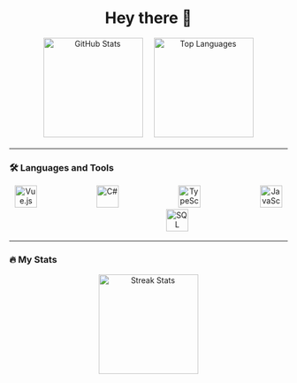 <!--
<table>
    <tr>
        <td align="center">
            <img src="https://github-readme-stats-lake-nine.vercel.app/api?username=kadirkiras&count_private=true&show_icons=true&theme=gotham"/>
        </td>
         <td align="center">
            <img src="https://github-readme-stats-lake-nine.vercel.app/api/top-langs/?username=kadirkiras&theme=gotham&layout=compact&langs_count=8" />
        </td>
    </tr>
</table>
-->
<!--
**kadirkiras/kadirkiras** is a ✨ _special_ ✨ repository because its `README.md` (this file) appears on your GitHub profile.

Here are some ideas to get you started:

- 🔭 I’m currently working on ...
- 🌱 I’m currently learning ...
- 👯 I’m looking to collaborate on ...
- 🤔 I’m looking for help with ...
- 💬 Ask me about ...
- 📫 How to reach me: ...
- 😄 Pronouns: ...
- ⚡ Fun fact: ...
-->
<!--
<div align="center">
  <img src="https://cdn.jsdelivr.net/gh/devicons/devicon/icons/vuejs/vuejs-original.svg" height="30" alt="Vue.js Logo" />
  <img width="100" />
  <img src="https://cdn.jsdelivr.net/gh/devicons/devicon/icons/csharp/csharp-plain.svg" height="30" alt="C# Logo" />
  <img width="100" />
  <img src="https://cdn.jsdelivr.net/gh/devicons/devicon/icons/typescript/typescript-plain.svg" height="30" alt="TypeScript Logo" />
  <img width="100" />
  <img src="https://cdn.jsdelivr.net/gh/devicons/devicon/icons/javascript/javascript-plain.svg" height="30" alt="JavaScript Logo" />
  <img width="100" />
  <img src="https://cdn.jsdelivr.net/gh/devicons/devicon/icons/microsoftsqlserver/microsoftsqlserver-plain.svg" height="30" alt="SQL Server Logo" />
</div>
<!-- <hr> -->
<!-- <div align="center"> -->
<!--   <img src="https://github-readme-stats.vercel.app/api?username=kadirkiras&show_icons=true&include_all_commits=true&count_private=true&theme=dark&hide_border=true" height="150" alt="Stats Graph" /> -->
<!--      <img src="https://streak-stats.demolab.com?user=kadirkiras&theme=dark&hide_border=true" height="150" alt="Streak Graph" />
   <img src="https://github-readme-stats.vercel.app/api/top-langs?username=kadirkiras&layout=compact&card_width=320&langs_count=5&theme=dark&hide_border=true" height="150" alt="Languages Graph" />
</div>

<div align="center">
 
</div> -->

      




<h1 align="center">Hey there 👋</h1>

<div style="display: flex; justify-content: center; align-items: center; gap: 20px; margin-bottom: 20px;"  align="center">
  <img src="https://github-readme-stats-lake-nine.vercel.app/api?username=kadirkiras&count_private=true&show_icons=true&theme=dark" height="180" alt="GitHub Stats" />
  <img src="https://github-readme-stats-lake-nine.vercel.app/api/top-langs/?username=kadirkiras&theme=dark&layout=compact&langs_count=8" height="180" alt="Top Languages" />
</div>


---

<h3>🛠 Languages and Tools</h3>

<div align="center">
  <img src="https://cdn.jsdelivr.net/gh/devicons/devicon/icons/vuejs/vuejs-original.svg" height="40" alt="Vue.js" />
     <img width="100" />
  <img src="https://cdn.jsdelivr.net/gh/devicons/devicon/icons/csharp/csharp-plain.svg" height="40" alt="C#" />
     <img width="100" />
  <img src="https://cdn.jsdelivr.net/gh/devicons/devicon/icons/typescript/typescript-plain.svg" height="40" alt="TypeScript" />
     <img width="100" />
  <img src="https://cdn.jsdelivr.net/gh/devicons/devicon/icons/javascript/javascript-plain.svg" height="40" alt="JavaScript" />
     <img width="100" />
  <img src="https://cdn.jsdelivr.net/gh/devicons/devicon/icons/microsoftsqlserver/microsoftsqlserver-plain.svg" height="40" alt="SQL Server" />
</div>

---

<h3>🔥 My Stats</h3>

<div align="center">
  <img src="https://streak-stats.demolab.com?user=kadirkiras&locale=en&mode=daily&theme=dark&hide_border=true&border_radius=5" height="180" alt="Streak Stats" />
</div>
